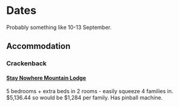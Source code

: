 # Dates

Probably something like 10-13 September.

## Accommodation

### Crackenback

#### [Stay Nowhere Mountain Lodge](https://www.airbnb.com.au/rooms/43489524?location=Thredbo%2C%20Australia&adults=6&children=5&check_in=2020-09-10&check_out=2020-09-13&source_impression_id=p3_1591086096_6k0IsGakeD4iTSK9&guests=1)

5 bedrooms + extra beds in 2 rooms - easily squeeze 4 families in. $5,136.44 so would be $1,284 per family. Has pinball machine.
